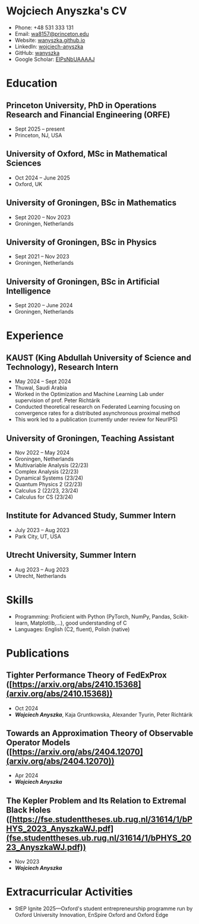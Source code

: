 # Wojciech Anyszka's CV

- Phone: +48 531 333 131
- Email: [wa8157@princeton.edu](mailto:wa8157@princeton.edu)
- Website: [wanyszka.github.io](https://wanyszka.github.io/)
- LinkedIn: [wojciech-anyszka](https://linkedin.com/in/wojciech-anyszka)
- GitHub: [wanyszka](https://github.com/wanyszka)
- Google Scholar: [EIPsNbUAAAAJ](https://scholar.google.com/citations?user=EIPsNbUAAAAJ)


# Education

## Princeton University, PhD in Operations Research and Financial Engineering (ORFE)

- Sept 2025 – present
- Princeton, NJ, USA

## University of Oxford, MSc in Mathematical Sciences

- Oct 2024 – June 2025
- Oxford, UK

## University of Groningen, BSc in Mathematics

- Sept 2020 – Nov 2023
- Groningen, Netherlands

## University of Groningen, BSc in Physics

- Sept 2021 – Nov 2023
- Groningen, Netherlands

## University of Groningen, BSc in Artificial Intelligence

- Sept 2020 – June 2024
- Groningen, Netherlands

# Experience

## KAUST (King Abdullah University of Science and Technology), Research Intern

- May 2024 – Sept 2024
- Thuwal, Saudi Arabia
- Worked in the Optimization and Machine Learning Lab under supervision of prof. Peter Richtárik
- Conducted theoretical research on Federated Learning focusing on convergence rates for a distributed asynchronous proximal method
- This work led to a publication (currently under review for NeurIPS)

## University of Groningen, Teaching Assistant

- Nov 2022 – May 2024
- Groningen, Netherlands
- Multivariable Analysis (22/23)
- Complex Analysis (22/23)
- Dynamical Systems (23/24)
- Quantum Physics 2 (22/23)
- Calculus 2 (22/23, 23/24)
- Calculus for CS (23/24)

## Institute for Advanced Study, Summer Intern

- July 2023 – Aug 2023
- Park City, UT, USA

## Utrecht University, Summer Intern

- Aug 2023 – Aug 2023
- Utrecht, Netherlands

# Skills

- Programming: Proficient with Python (PyTorch, NumPy, Pandas, Scikit-learn, Matplotlib,...), good understanding of C
- Languages: English (C2, fluent), Polish (native)
# Publications

## Tighter Performance Theory of FedExProx ([https://arxiv.org/abs/2410.15368](arxiv.org/abs/2410.15368))
- Oct 2024
- ***Wojciech Anyszka***, Kaja Gruntkowska, Alexander Tyurin, Peter Richtárik

## Towards an Approximation Theory of Observable Operator Models ([https://arxiv.org/abs/2404.12070](arxiv.org/abs/2404.12070))
- Apr 2024
- ***Wojciech Anyszka***

## The Kepler Problem and Its Relation to Extremal Black Holes ([https://fse.studenttheses.ub.rug.nl/31614/1/bPHYS_2023_AnyszkaWJ.pdf](fse.studenttheses.ub.rug.nl/31614/1/bPHYS_2023_AnyszkaWJ.pdf))
- Nov 2023
- ***Wojciech Anyszka***

# Extracurricular Activities

- StEP Ignite 2025—Oxford's student entrepreneurship programme run by Oxford University Innovation, EnSpire Oxford and Oxford Edge
